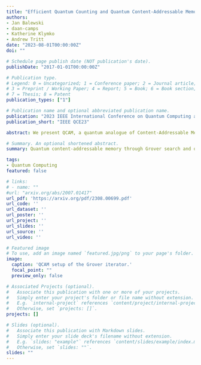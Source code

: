 ```yaml
---
title: "Efficient Quantum Counting and Quantum Content-Addressable Memory for DNA similarity"
authors:
- Jan Balewski
- daan-camps
- Katherine Klymko
- Andrew Tritt
date: "2023-08-01T00:00:00Z"
doi: ""

# Schedule page publish date (NOT publication's date).
publishDate: "2017-01-01T00:00:00Z"

# Publication type.
# Legend: 0 = Uncategorized; 1 = Conference paper; 2 = Journal article;
# 3 = Preprint / Working Paper; 4 = Report; 5 = Book; 6 = Book section;
# 7 = Thesis; 8 = Patent
publication_types: ["1"]

# Publication name and optional abbreviated publication name.
publication: "2023 IEEE International Conference on Quantum Computing and Engineering (QCE)"
publication_short: "IEEE QCE23"

abstract: We present QCAM, a quantum analogue of Content-Addressable Memory (CAM), useful for finding matches in two sequences of bit-strings. Our QCAM implementation takes advantage of Grover's search algorithm and proposes a highly-optimized quantum circuit implementation of the QCAM oracle. Our circuit construction uses the parallel uniformly controlled rotation gates, which were used in previous work to generate QBArt encodings. These circuits have a high degree of quantum parallelism which reduces their critical depth. The optimal number of repetitions of the Grover iterator used in QCAM depends on the number of true matches and hence is input dependent. We additionally propose a hardware-efficient implementation of the quantum counting algorithm (HEQC) that can infer the optimal number of Grover iterations from the measurement of a single observable. We demonstrate the QCAM application for computing the Jaccard similarity between two sets of k-mers obtained from two DNA sequences.

# Summary. An optional shortened abstract.
summary: Quantum content-addressable memory through Grover search and quantum counting with parallel uniformly controlled rotation gates.

tags:
- Quantum Computing
featured: false

# links:
# - name: ""
#url: "arxiv.org/abs/2007.01417"
url_pdf: 'https://arxiv.org/pdf/2308.00699.pdf'
url_code: ''
url_dataset: ''
url_poster: ''
url_project: ''
url_slides: ''
url_source: ''
url_video: ''

# Featured image
# To use, add an image named `featured.jpg/png` to your page's folder. 
image:
  caption: 'QCAM setup of the Grover iterator.'
  focal_point: ""
  preview_only: false

# Associated Projects (optional).
#   Associate this publication with one or more of your projects.
#   Simply enter your project's folder or file name without extension.
#   E.g. `internal-project` references `content/project/internal-project/index.md`.
#   Otherwise, set `projects: []`.
projects: []

# Slides (optional).
#   Associate this publication with Markdown slides.
#   Simply enter your slide deck's filename without extension.
#   E.g. `slides: "example"` references `content/slides/example/index.md`.
#   Otherwise, set `slides: ""`.
slides: ""
---
```

